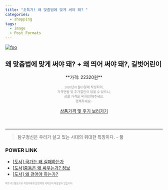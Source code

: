 ```yaml
--- 
title: "초특가! 왜 맞춤법에 맞게 써야 돼? " 
categories: 
  - shopping 
tags: 
  - image 
  - Post Formats 
--- 
```

[![foo](https://static.coupangcdn.com/image/retail/images/2019/02/11/18/8/aa36b85f-163f-4acf-9e90-b01af374185d.jpg)](https://coupa.ng/bnz94j) 

## 왜 맞춤법에 맞게 써야 돼? + 왜 띄어 써야 돼?, 길벗어린이 
<p style="text-align: center;">**가격: 22320원**</p> 
<p style="text-align: center;"><span style="color: #898c8f; font-family: Georgia,Times,serif; font-size: 0.75em;">2020년01월05일에 작성되어, <br>가격변동 및 추가할인이 있을 수 있으니,<br> 상품 가격을 꼭!확인해주세요.<br>행복하세요~</span> 
</p>	 
<div markdown="0" style="text-align: center;"><a href="https://coupa.ng/bnz94j" class="btn btn--success">상품가격 및 후기 보러가기</a></div> 
<br><br> 
<hr> 

> 탐구정신은 우리가 살고 있는 시대의 위대한 특징이다. - 풀 


### POWER LINK

* <a href="https://blog.naver.com/fasyy4321/221782119547" target="_blank">[도서] 국가는 왜 실패하는가</a>
* <a href="https://blog.naver.com/sakai111/221769410567" target="_blank">[도서]중동은 왜 싸우는가? 정보</a>
* <a href="https://blog.naver.com/sakai111/221783967144" target="_blank">[도서] 왜 걸어야 하는가?</a>

<span style="color: #898c8f; font-family: Georgia,Times,serif; font-size: 0.55em;">파트너스활동으로 작성자에게 일정액의 커미션이 제공될수 있습니다.</span> 

